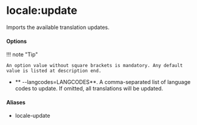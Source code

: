 # locale:update

Imports the available translation updates.

#### Options

!!! note "Tip"

    An option value without square brackets is mandatory. Any default value is listed at description end.

- ** --langcodes=LANGCODES**. A comma-separated list of language codes to update. If omitted, all translations will be updated.

#### Aliases

- locale-update

